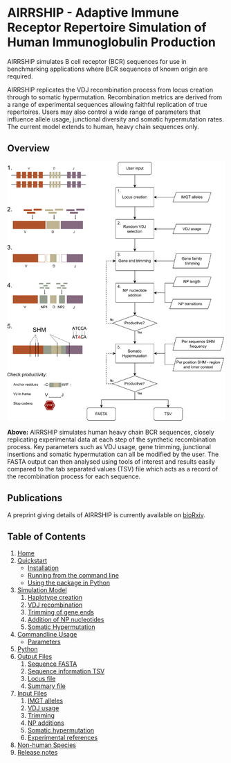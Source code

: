 # AIRRSHIP - Adaptive Immune Receptor Repertoire Simulation of Human Immunoglobulin Production

AIRRSHIP simulates B cell receptor (BCR) sequences for use in benchmarking applications where BCR sequences of known origin are required. 

AIRRSHIP replicates the VDJ recombination process from locus creation through to somatic hypermutation. Recombination metrics are derived from a range of experimental sequences allowing faithful replication of true repertoires. Users may also control a wide range of parameters that influence allele usage, junctional diversity and somatic hypermutation rates. The current model extends to human, heavy chain sequences only. 


## Overview

![Algorithm](img/overview_fig.png)

**Above:** AIRRSHIP simulates human heavy chain BCR sequences, closely replicating experimental data at each step of the synthetic recombination process. Key parameters such as VDJ usage, gene trimming, junctional insertions and somatic hypermutation can all be modified by the user. The FASTA output can then analysed using tools of interest and results easily compared to the tab separated values (TSV) file which acts as a record of the recombination process for each sequence.

## Publications

A preprint giving details of AIRRSHIP is currently available on [bioRxiv](https://www.biorxiv.org/content/10.1101/2022.12.20.521228v1).

## Table of Contents

1. [Home](index.md)
2. [Quickstart](quickstart.md)
    * [Installation](quickstart.md#installation)
    * [Running from the command line](quickstart.md#commandline)
    * [Using the package in Python](quickstart.md#python)
3. [Simulation Model](model.md)
    1.  [Haplotype creation](model.md#haplotype)
    2.  [VDJ recombination](model.md#vdj)
    3.  [Trimming of gene ends](model.md#trim)
    4.  [Addition of NP nucleotides](model.md#np)
    5.  [Somatic Hypermutation](model.md#shm)
4. [Commandline Usage](parameters.md)
    * [Parameters](parameters.md#parameters)
5. [Python](python_use.md)
6. [Output Files](output.md)
    1. [Sequence FASTA](output.md#fasta)
    2. [Sequence information TSV](output.md#tsv)
    3. [ Locus file](output.md#locus)
    4. [ Summary file](output.md#summary)
7. [Input Files](data.md)
    1. [IMGT alleles](data.md#imgt-alleles)
    2. [VDJ usage](data.md#vdj-usage)
    3. [Trimming](data.md#trimming)
    4. [NP additions](data.md#np-additions)
    5. [Somatic hypermutation](data.md#somatic-hypermutation)
    6. [Experimental references](data.md#experimental-data-used)
8. [Non-human Species](non_human.md)
9. [Release notes](release.md)
